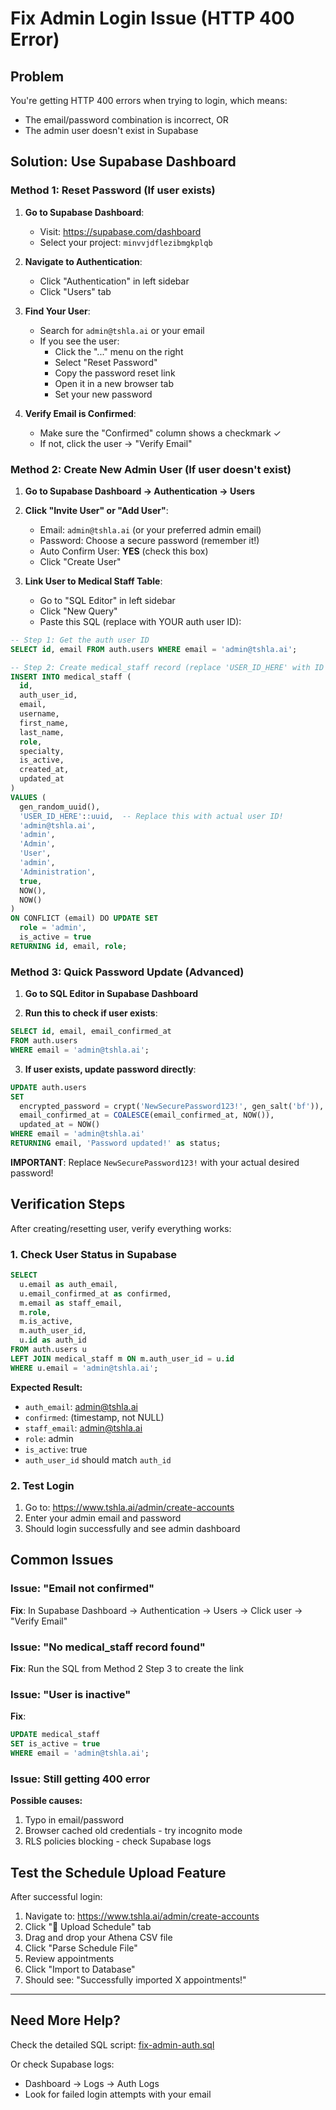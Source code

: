 # Fix Admin Login Issue (HTTP 400 Error)

## Problem
You're getting HTTP 400 errors when trying to login, which means:
- The email/password combination is incorrect, OR
- The admin user doesn't exist in Supabase

## Solution: Use Supabase Dashboard

### Method 1: Reset Password (If user exists)

1. **Go to Supabase Dashboard**:
   - Visit: https://supabase.com/dashboard
   - Select your project: `minvvjdflezibmgkplqb`

2. **Navigate to Authentication**:
   - Click "Authentication" in left sidebar
   - Click "Users" tab

3. **Find Your User**:
   - Search for `admin@tshla.ai` or your email
   - If you see the user:
     - Click the "..." menu on the right
     - Select "Reset Password"
     - Copy the password reset link
     - Open it in a new browser tab
     - Set your new password

4. **Verify Email is Confirmed**:
   - Make sure the "Confirmed" column shows a checkmark ✓
   - If not, click the user → "Verify Email"

### Method 2: Create New Admin User (If user doesn't exist)

1. **Go to Supabase Dashboard → Authentication → Users**

2. **Click "Invite User" or "Add User"**:
   - Email: `admin@tshla.ai` (or your preferred admin email)
   - Password: Choose a secure password (remember it!)
   - Auto Confirm User: **YES** (check this box)
   - Click "Create User"

3. **Link User to Medical Staff Table**:
   - Go to "SQL Editor" in left sidebar
   - Click "New Query"
   - Paste this SQL (replace with YOUR auth user ID):

```sql
-- Step 1: Get the auth user ID
SELECT id, email FROM auth.users WHERE email = 'admin@tshla.ai';

-- Step 2: Create medical_staff record (replace 'USER_ID_HERE' with ID from step 1)
INSERT INTO medical_staff (
  id,
  auth_user_id,
  email,
  username,
  first_name,
  last_name,
  role,
  specialty,
  is_active,
  created_at,
  updated_at
)
VALUES (
  gen_random_uuid(),
  'USER_ID_HERE'::uuid,  -- Replace this with actual user ID!
  'admin@tshla.ai',
  'admin',
  'Admin',
  'User',
  'admin',
  'Administration',
  true,
  NOW(),
  NOW()
)
ON CONFLICT (email) DO UPDATE SET
  role = 'admin',
  is_active = true
RETURNING id, email, role;
```

### Method 3: Quick Password Update (Advanced)

1. **Go to SQL Editor in Supabase Dashboard**

2. **Run this to check if user exists**:
```sql
SELECT id, email, email_confirmed_at
FROM auth.users
WHERE email = 'admin@tshla.ai';
```

3. **If user exists, update password directly**:
```sql
UPDATE auth.users
SET
  encrypted_password = crypt('NewSecurePassword123!', gen_salt('bf')),
  email_confirmed_at = COALESCE(email_confirmed_at, NOW()),
  updated_at = NOW()
WHERE email = 'admin@tshla.ai'
RETURNING email, 'Password updated!' as status;
```

**IMPORTANT**: Replace `NewSecurePassword123!` with your actual desired password!

## Verification Steps

After creating/resetting user, verify everything works:

### 1. Check User Status in Supabase

```sql
SELECT
  u.email as auth_email,
  u.email_confirmed_at as confirmed,
  m.email as staff_email,
  m.role,
  m.is_active,
  m.auth_user_id,
  u.id as auth_id
FROM auth.users u
LEFT JOIN medical_staff m ON m.auth_user_id = u.id
WHERE u.email = 'admin@tshla.ai';
```

**Expected Result:**
- `auth_email`: admin@tshla.ai
- `confirmed`: (timestamp, not NULL)
- `staff_email`: admin@tshla.ai
- `role`: admin
- `is_active`: true
- `auth_user_id` should match `auth_id`

### 2. Test Login

1. Go to: https://www.tshla.ai/admin/create-accounts
2. Enter your admin email and password
3. Should login successfully and see admin dashboard

## Common Issues

### Issue: "Email not confirmed"
**Fix**: In Supabase Dashboard → Authentication → Users → Click user → "Verify Email"

### Issue: "No medical_staff record found"
**Fix**: Run the SQL from Method 2 Step 3 to create the link

### Issue: "User is inactive"
**Fix**:
```sql
UPDATE medical_staff
SET is_active = true
WHERE email = 'admin@tshla.ai';
```

### Issue: Still getting 400 error
**Possible causes:**
1. Typo in email/password
2. Browser cached old credentials - try incognito mode
3. RLS policies blocking - check Supabase logs

## Test the Schedule Upload Feature

After successful login:

1. Navigate to: https://www.tshla.ai/admin/create-accounts
2. Click "📅 Upload Schedule" tab
3. Drag and drop your Athena CSV file
4. Click "Parse Schedule File"
5. Review appointments
6. Click "Import to Database"
7. Should see: "Successfully imported X appointments!"

---

## Need More Help?

Check the detailed SQL script: [fix-admin-auth.sql](fix-admin-auth.sql)

Or check Supabase logs:
- Dashboard → Logs → Auth Logs
- Look for failed login attempts with your email
